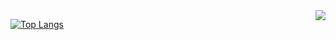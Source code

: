 <img align="right" src="https://github-readme-stats.vercel.app/api?username=undefinedor&show_icons=true&hide=stars&hide_title=true&theme=cobalt&hide_border=true">

[![Top Langs](https://github-readme-stats.vercel.app/api/top-langs/?username=undefinedor)](https://github.com/anuraghazra/github-readme-stats)
